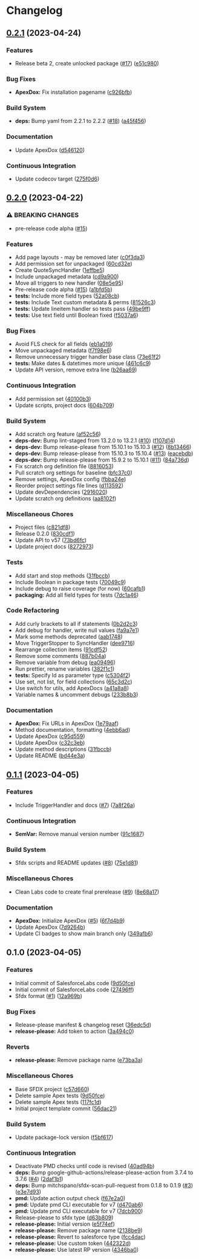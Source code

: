 # Changelog

## [0.2.1](https://github.com/dschach/QuoteCustomSync/compare/v0.2.0...v0.2.1) (2023-04-24)


### Features

* Release beta 2, create unlocked package ([#17](https://github.com/dschach/QuoteCustomSync/issues/17)) ([e51c980](https://github.com/dschach/QuoteCustomSync/commit/e51c98091b520927b429ea04f974e3e80714b1e8))


### Bug Fixes

* **ApexDox:** Fix installation pagename ([c926bfb](https://github.com/dschach/QuoteCustomSync/commit/c926bfb226641d6b130b570a372342136ef2877c))


### Build System

* **deps:** Bump yaml from 2.2.1 to 2.2.2 ([#18](https://github.com/dschach/QuoteCustomSync/issues/18)) ([a45f456](https://github.com/dschach/QuoteCustomSync/commit/a45f456cee2ddbbbda785a71c75a153b4aad9684))


### Documentation

* Update ApexDox ([d546120](https://github.com/dschach/QuoteCustomSync/commit/d54612048ef44699b8708f83a939c808a4de4123))


### Continuous Integration

* Update codecov target ([275f0d6](https://github.com/dschach/QuoteCustomSync/commit/275f0d644f4fc36618d6bd705e2190041505d6fe))

## [0.2.0](https://github.com/dschach/QuoteCustomSync/compare/v0.1.1...v0.2.0) (2023-04-22)


### ⚠ BREAKING CHANGES

* pre-release code alpha ([#15](https://github.com/dschach/QuoteCustomSync/issues/15))

### Features

* Add page layouts - may be removed later ([c0f3da3](https://github.com/dschach/QuoteCustomSync/commit/c0f3da3e28866b3b35ba756f307347e322ed525c))
* Add permission set for unpackaged ([60cd32e](https://github.com/dschach/QuoteCustomSync/commit/60cd32e3ec31f1f5bab1475bcded1bf15340e10b))
* Create QuoteSyncHandler ([1effbe5](https://github.com/dschach/QuoteCustomSync/commit/1effbe557438f3c798feed0b0b3fcc13b1f04762))
* Include unpackaged metadata ([cd9a900](https://github.com/dschach/QuoteCustomSync/commit/cd9a900374f4ea2fa088be68848985a64186f485))
* Move all triggers to new handler ([08e5e95](https://github.com/dschach/QuoteCustomSync/commit/08e5e9555a2852b6bdf05fda8057e531690c405e))
* Pre-release code alpha ([#15](https://github.com/dschach/QuoteCustomSync/issues/15)) ([a1bfd5b](https://github.com/dschach/QuoteCustomSync/commit/a1bfd5beb62fa11c39e0c8ff4cfc7efb6b21dfc2))
* **tests:** Include more field types ([52a08cb](https://github.com/dschach/QuoteCustomSync/commit/52a08cbb2f655fc88bc64c13cdb26259989811ec))
* **tests:** Include Text custom metadata & perms ([81526c3](https://github.com/dschach/QuoteCustomSync/commit/81526c3086e680e998979c14b80f073f0125fda4))
* **tests:** Update lineitem handler so tests pass ([49be9ff](https://github.com/dschach/QuoteCustomSync/commit/49be9ffa4c5522626b8c7cba3b95687faa48e4aa))
* **tests:** Use text field until Boolean fixed ([f5037a6](https://github.com/dschach/QuoteCustomSync/commit/f5037a696e7df1b2fd9dd5c5b18caacdf83d79d7))


### Bug Fixes

* Avoid FLS check for all fields ([eb1a019](https://github.com/dschach/QuoteCustomSync/commit/eb1a019d92ff5ec41d6942280e8fdf984c17521a))
* Move unpackaged metadata ([f7f98e6](https://github.com/dschach/QuoteCustomSync/commit/f7f98e611785386c553d3e8b105d5c86a2f665f4))
* Remove unnecessary trigger handler base class ([73e61f2](https://github.com/dschach/QuoteCustomSync/commit/73e61f242d79ae1ea1f231c703b6f3be9e39eb52))
* **tests:** Make dates & datetimes more unique ([461c6c9](https://github.com/dschach/QuoteCustomSync/commit/461c6c9bd2691a442dfca68a9a34b48a812b39e0))
* Update API version, remove extra line ([b26aa69](https://github.com/dschach/QuoteCustomSync/commit/b26aa69b1944314f956f2ae584a81be5177be8bb))


### Continuous Integration

* Add permission set ([40100b3](https://github.com/dschach/QuoteCustomSync/commit/40100b3c8829544c8608b987fadbcb9eb4431b7d))
* Update scripts, project docs ([604b709](https://github.com/dschach/QuoteCustomSync/commit/604b7095630ff6306b3a8f88a7705e41cdc8833b))


### Build System

* Add scratch org feature ([af52c56](https://github.com/dschach/QuoteCustomSync/commit/af52c562799cbf830828591bec1f8062a9e583ec))
* **deps-dev:** Bump lint-staged from 13.2.0 to 13.2.1 ([#10](https://github.com/dschach/QuoteCustomSync/issues/10)) ([f107d14](https://github.com/dschach/QuoteCustomSync/commit/f107d14d9ea80b5e6300d7f4e1380a1487ced834))
* **deps-dev:** Bump release-please from 15.10.1 to 15.10.3 ([#12](https://github.com/dschach/QuoteCustomSync/issues/12)) ([8b13466](https://github.com/dschach/QuoteCustomSync/commit/8b13466dbf7f9c6176b35cae6f45c79f27dba3cb))
* **deps-dev:** Bump release-please from 15.10.3 to 15.10.4 ([#13](https://github.com/dschach/QuoteCustomSync/issues/13)) ([eacebdb](https://github.com/dschach/QuoteCustomSync/commit/eacebdb137cab6a7e11aaa83ac9dde48039dbcfe))
* **deps-dev:** Bump release-please from 15.9.2 to 15.10.1 ([#11](https://github.com/dschach/QuoteCustomSync/issues/11)) ([84a736d](https://github.com/dschach/QuoteCustomSync/commit/84a736d9604e79f71e78a89350f4d965c178a1a7))
* Fix scratch org definition file ([8816053](https://github.com/dschach/QuoteCustomSync/commit/88160536d3100643e36475529c13dc53a4e47763))
* Pull scratch org settings for baseline ([bfc37c0](https://github.com/dschach/QuoteCustomSync/commit/bfc37c07bca7e757c57472ab00ce3596c6ed0b06))
* Remove settings, ApexDox config ([fbba24e](https://github.com/dschach/QuoteCustomSync/commit/fbba24e99bcbc3409d18ea74e9aeda0e0010d6f1))
* Reorder project settings file lines ([d113592](https://github.com/dschach/QuoteCustomSync/commit/d113592f7e71375d6881458c62040b2e22cf60bb))
* Update devDependencies ([2916020](https://github.com/dschach/QuoteCustomSync/commit/29160205229d70317942c0e22d6a68a9a0261b39))
* Update scratch org definitions ([aa8102f](https://github.com/dschach/QuoteCustomSync/commit/aa8102ff393169ace750ed64950fd05bad5ff4cd))


### Miscellaneous Chores

* Project files ([c821df8](https://github.com/dschach/QuoteCustomSync/commit/c821df85a55bac1b436bc5d8dcd929ee74f5772e))
* Release 0.2.0 ([830cdf1](https://github.com/dschach/QuoteCustomSync/commit/830cdf171f9e46e7bcb25e32d3ffc0001f30fe17))
* Update API to v57 ([73bd6fc](https://github.com/dschach/QuoteCustomSync/commit/73bd6fc6e3646e2636a30a7a1d40787479aaaa40))
* Update project docs ([8272973](https://github.com/dschach/QuoteCustomSync/commit/8272973d6212ba0ea00a358a3b090c4e0acf75b9))


### Tests

* Add start and stop methods ([31fbccb](https://github.com/dschach/QuoteCustomSync/commit/31fbccb0be0b322aae7487bc52fa87af5fd3d977))
* Include Boolean in package tests ([70049c9](https://github.com/dschach/QuoteCustomSync/commit/70049c96523ea5e0494fb152282c613c4dc637ed))
* Include debug to raise coverage (for now) ([60cafb1](https://github.com/dschach/QuoteCustomSync/commit/60cafb198786cfaa127766f004ed267f789fd25a))
* **packaging:** Add all field types for tests ([7dc1a46](https://github.com/dschach/QuoteCustomSync/commit/7dc1a46a9c51a9f4800e21d0fc02c38860ad59a4))


### Code Refactoring

* Add curly brackets to all if statements ([0b2d2c3](https://github.com/dschach/QuoteCustomSync/commit/0b2d2c307f0129a4898965e253b17416fe3c0cfb))
* Add debug for handler, write null values ([fa9a7e1](https://github.com/dschach/QuoteCustomSync/commit/fa9a7e197b9ac35e332a2f7e39079a9551db2d76))
* Mark some methods deprecated ([aab1748](https://github.com/dschach/QuoteCustomSync/commit/aab17489c21e4fa2015401a1f5d8bf50ef84e7d7))
* Move TriggerStopper to SyncHandler ([dee9716](https://github.com/dschach/QuoteCustomSync/commit/dee97162427d50843c8737bb1caab942e43b4fee))
* Rearrange collection items ([91cdf52](https://github.com/dschach/QuoteCustomSync/commit/91cdf526e99af991f53756c838d6eaa9cf459062))
* Remove some comments ([887b04a](https://github.com/dschach/QuoteCustomSync/commit/887b04a2d9644890a464d73a4a6aa044a7e8ebe6))
* Remove variable from debug ([ea09496](https://github.com/dschach/QuoteCustomSync/commit/ea094963c8137927fe26e4d5e26a1bc8e711d839))
* Run prettier, rename variables ([382f1c1](https://github.com/dschach/QuoteCustomSync/commit/382f1c19cbf8d0f3bcdd0a1288c85809b81db873))
* **tests:** Specify Id as parameter type ([c5304f2](https://github.com/dschach/QuoteCustomSync/commit/c5304f22230470fa29d855e5b4798c61ebfa2b4b))
* Use set, not list, for field collections ([65c3d2c](https://github.com/dschach/QuoteCustomSync/commit/65c3d2c1f0c5a6eb69a73c7c884f14ae3740dc45))
* Use switch for utils, add ApexDocs ([a41a8a8](https://github.com/dschach/QuoteCustomSync/commit/a41a8a8c669fe430cc7fb732d9efafadd2c5c172))
* Variable names & uncomment debugs ([233b8b3](https://github.com/dschach/QuoteCustomSync/commit/233b8b3cb98860fe603eee5634f8dbb986f8688b))


### Documentation

* **ApexDox:** Fix URLs in ApexDox ([1e79aaf](https://github.com/dschach/QuoteCustomSync/commit/1e79aafc9a77205080d0c064054ca7cd431978e3))
* Method documentation, formatting ([4ebb6ad](https://github.com/dschach/QuoteCustomSync/commit/4ebb6ad12b2e1eae0f005f86142ccdb46d4777a0))
* Update ApexDox ([c95d559](https://github.com/dschach/QuoteCustomSync/commit/c95d5597e6ed171f3f630686fdad0783b3a89d8a))
* Update ApexDox ([c32c3eb](https://github.com/dschach/QuoteCustomSync/commit/c32c3ebd441f46c14a206d80d0b3a78905725ccd))
* Update method descriptions ([31fbccb](https://github.com/dschach/QuoteCustomSync/commit/31fbccb0be0b322aae7487bc52fa87af5fd3d977))
* Update README ([bd44e3a](https://github.com/dschach/QuoteCustomSync/commit/bd44e3af06c842bf54a8aa10cd68801711570f19))

## [0.1.1](https://github.com/dschach/QuoteCustomSync/compare/v0.1.0...v0.1.1) (2023-04-05)


### Features

* Include TriggerHandler and docs ([#7](https://github.com/dschach/QuoteCustomSync/issues/7)) ([7a8f26a](https://github.com/dschach/QuoteCustomSync/commit/7a8f26a2e238234e9bad00926fa90ffe0229df1a))


### Continuous Integration

* **SemVar:** Remove manual version number ([91c1687](https://github.com/dschach/QuoteCustomSync/commit/91c1687f4161a35033da139663db99f1bf8efed3))


### Build System

* Sfdx scripts and README updates ([#8](https://github.com/dschach/QuoteCustomSync/issues/8)) ([75e1d81](https://github.com/dschach/QuoteCustomSync/commit/75e1d8124c707f70623c59578e74b098d5bf3148))


### Miscellaneous Chores

* Clean Labs code to create final prerelease ([#9](https://github.com/dschach/QuoteCustomSync/issues/9)) ([8e68a17](https://github.com/dschach/QuoteCustomSync/commit/8e68a173b08464c3cc116a54db49bfed46737c36))


### Documentation

* **ApexDox:** Initialize ApexDox ([#5](https://github.com/dschach/QuoteCustomSync/issues/5)) ([6f7d4b9](https://github.com/dschach/QuoteCustomSync/commit/6f7d4b92a67630e6a5688488d869204e032c68af))
* Update ApexDox ([7d9264b](https://github.com/dschach/QuoteCustomSync/commit/7d9264b54000e9795f95f36ab433ab8912c61c00))
* Update CI badges to show main branch only ([349afb6](https://github.com/dschach/QuoteCustomSync/commit/349afb6400bdadc3ac2b1d19b29321076e2edb29))

## 0.1.0 (2023-04-05)


### Features

* Initial commit of SalesforceLabs code ([9d50fce](https://github.com/dschach/QuoteCustomSync/commit/9d50fce9906dfffce207e848e712955f80f96576))
* Initial commit of SalesforceLabs code ([27496ff](https://github.com/dschach/QuoteCustomSync/commit/27496ff6ce99ef6822f9cb1bbcaa184cf4bd4e12))
* Sfdx format ([#1](https://github.com/dschach/QuoteCustomSync/issues/1)) ([12a969b](https://github.com/dschach/QuoteCustomSync/commit/12a969b7f31543d377c917e70de646f5ef6e64e7))


### Bug Fixes

* Release-please manifest & changelog reset ([36edc5d](https://github.com/dschach/QuoteCustomSync/commit/36edc5d565a84152e3fcda7aaaad6c6d3587718b))
* **release-please:** Add token to action ([3a494c0](https://github.com/dschach/QuoteCustomSync/commit/3a494c06f1d77f83b2bd9973c799147532e61373))


### Reverts

* **release-please:** Remove package name ([e73ba3a](https://github.com/dschach/QuoteCustomSync/commit/e73ba3a17a08ed1f4381de36b4fd078e0a4af8f7))


### Miscellaneous Chores

* Base SFDX project ([c57d660](https://github.com/dschach/QuoteCustomSync/commit/c57d6602c8538f5006ae288c5543cabfa4b9e786))
* Delete sample Apex tests ([9d50fce](https://github.com/dschach/QuoteCustomSync/commit/9d50fce9906dfffce207e848e712955f80f96576))
* Delete sample Apex tests ([117fc1d](https://github.com/dschach/QuoteCustomSync/commit/117fc1d13f3ce8d446096f4f6b71b7ce1492f5ca))
* Initial project template commit ([56dac21](https://github.com/dschach/QuoteCustomSync/commit/56dac21e1cc77d3c138571c6337859e05096d7f7))


### Build System

* Update package-lock version ([f5bf617](https://github.com/dschach/QuoteCustomSync/commit/f5bf6177dd37e6a65d5b8352e7f346e4a9cec138))


### Continuous Integration

* Deactivate PMD checks until code is revised ([40ad94b](https://github.com/dschach/QuoteCustomSync/commit/40ad94b0927b9266c6d45d7cc301be2a0d3db000))
* **deps:** Bump google-github-actions/release-please-action from 3.7.4 to 3.7.6 ([#4](https://github.com/dschach/QuoteCustomSync/issues/4)) ([2daf1b1](https://github.com/dschach/QuoteCustomSync/commit/2daf1b174927abd3ed44ae41f98b4b14910ae05b))
* **deps:** Bump mitchspano/sfdx-scan-pull-request from 0.1.8 to 0.1.9 ([#3](https://github.com/dschach/QuoteCustomSync/issues/3)) ([e3e7d93](https://github.com/dschach/QuoteCustomSync/commit/e3e7d9369e33db6298b176075196c2d52f07c72a))
* **pmd:** Update action output check ([f67e2a0](https://github.com/dschach/QuoteCustomSync/commit/f67e2a0ec7be1a5087799108ef7c3929e2e95ce4))
* **pmd:** Update pmd CLI executable for v7 ([d470ab6](https://github.com/dschach/QuoteCustomSync/commit/d470ab67f9fec7630bd046fb09deddca1a2f682c))
* **pmd:** Update pmd CLI executable for v7 ([7dcb900](https://github.com/dschach/QuoteCustomSync/commit/7dcb9007e4648c28643d81e62bf649935cd941c6))
* Release-please to sfdx type ([d63b809](https://github.com/dschach/QuoteCustomSync/commit/d63b809dda3e007c33d017c105da06057408765e))
* **release-please:** Initial version ([e5f74ef](https://github.com/dschach/QuoteCustomSync/commit/e5f74ef9a4afc578c13e969482e7c6b7db1b4950))
* **release-please:** Remove package name ([2138be9](https://github.com/dschach/QuoteCustomSync/commit/2138be9f27146547cc2b814353498340970efee7))
* **release-please:** Revert to salesforce type ([fcc4dac](https://github.com/dschach/QuoteCustomSync/commit/fcc4dacfb5e588fcabd03d87c2e856dc1c6b2761))
* **release-please:** Use custom token ([442322d](https://github.com/dschach/QuoteCustomSync/commit/442322d0ff80f35473392d3615b7a827e53747d3))
* **release-please:** Use latest RP version ([4346ba0](https://github.com/dschach/QuoteCustomSync/commit/4346ba016727cfbe42ca4fc5ce6363628941a2a3))
